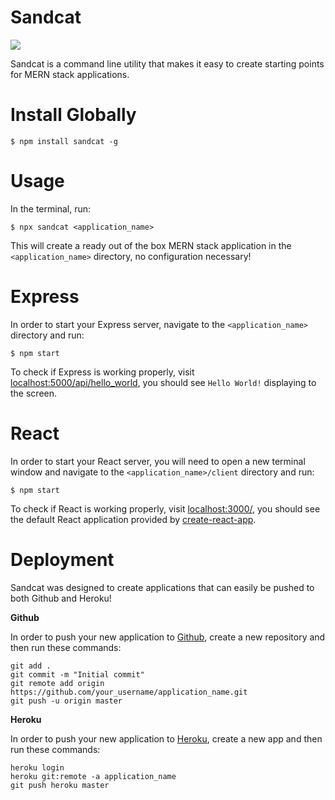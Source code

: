 # Sandcat

<a href="https://www.npmjs.com/package/sandcat" target="_blank"><img src="https://img.shields.io/npm/v/sandcat" /></a>

Sandcat is a command line utility that makes it easy to create starting points for MERN stack applications.

# Install Globally
```
$ npm install sandcat -g
```

# Usage

In the terminal, run:
```
$ npx sandcat <application_name>
```
This will create a ready out of the box MERN stack application in the `<application_name>` directory, no configuration necessary!

# Express

In order to start your Express server, navigate to the `<application_name>` directory and run:
```
$ npm start
```
To check if Express is working properly, visit [localhost:5000/api/hello_world](http://localhost:5000/api/hello_world), you should see `Hello World!` displaying to the screen.

# React 

In order to start your React server, you will need to open a new terminal window and navigate to the `<application_name>/client` directory and run:
```
$ npm start
```
To check if React is working properly, visit [localhost:3000/](http://localhost:3000/), you should see the default React application provided by [create-react-app](https://www.npmjs.com/package/create-react-app).

# Deployment
 
Sandcat was designed to create applications that can easily be pushed to both Github and Heroku!

**Github**

In order to push your new application to [Github](https://github.com/), create a new repository and then run these commands:
```
git add .
git commit -m "Initial commit"
git remote add origin https://github.com/your_username/application_name.git
git push -u origin master
```

**Heroku**

In order to push your new application to [Heroku](https://dashboard.heroku.com/apps), create a new app and then run these commands:
```
heroku login
heroku git:remote -a application_name
git push heroku master
```
